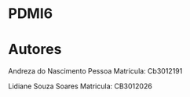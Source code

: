 # PDMI6

# Autores
Andreza do Nascimento Pessoa Matricula: Cb3012191

Lidiane Souza Soares Matricula: CB3012026

